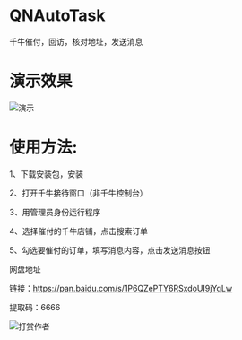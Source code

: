 # QNAutoTask
千牛催付，回访，核对地址，发送消息

# 演示效果

![演示](https://github.com/renchengxiaofeixia/QNAutoTask/blob/main/src/QNAutoTask/Asset/image/show.png)


# 使用方法:


1、下载安装包，安装

2、打开千牛接待窗口（非千牛控制台）

3、用管理员身份运行程序

4、选择催付的千牛店铺，点击搜索订单

5、勾选要催付的订单，填写消息内容，点击发送消息按钮

网盘地址

链接：https://pan.baidu.com/s/1P6QZePTY6RSxdoUI9jYqLw 

提取码：6666 

![打赏作者](https://github.com/renchengxiaofeixia/QNAutoTask/blob/main/src/QNAutoTask/Asset/image/reward.jpg)
